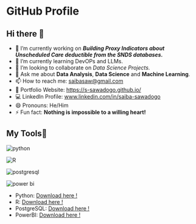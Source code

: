 
# GitHub Profile

## Hi there 👋

- 🔭 I’m currently working on ***Building Proxy Indicators about Unscheduled Care deductible from the SNDS databases.***
- 🌱 I’m currently learning DevOPs and LLMs.
- 👯 I’m looking to collaborate on *Data Science Projects.*
- 💬 Ask me about **Data Analysis**, **Data Science** and  **Machine Learning**.
- 📫 How to reach me: saibasaw@gmail.com
- 🌠 Portfolio Website: https://s-sawadogo.github.io/
- 💻 LinkedIn Profile: www.linkedin.com/in/saiba-sawadogo
- 😄 Pronouns: He/Him
- ⚡ Fun fact: **Nothing is impossible to a willing heart!**


<!--
**s-sawadogo/s-sawadogo** is a ✨ _special_ ✨ repository because its `README.md` (this file) appears on your GitHub profile.

Here are some ideas to get you started:

- 🔭 I’m currently working on ...
- 🌱 I’m currently learning ...
- 👯 I’m looking to collaborate on ...
- 🤔 I’m looking for help with ...
- 💬 Ask me about ...
- 📫 How to reach me: ...
- 😄 Pronouns: ...
- ⚡ Fun fact: ...
-->

## My Tools🧰
![python](https://github.com/user-attachments/assets/d1961f5f-8adc-4bc9-b235-12dec5704059)

![R](https://github.com/user-attachments/assets/3859e775-a681-49b3-b072-d1d9a3603b8d)

![postgresql](https://github.com/user-attachments/assets/1f31636e-aee4-49c4-94d9-30a41555ebc0)

![power bi](https://github.com/user-attachments/assets/74193f11-3525-47c5-b07c-1ac4ed037aa0)

- Python: [Download here !](https://www.python.org/downloads/)
- R: [Download here !](https://cran.r-project.org/bin/windows/base/)
- PostgreSQL: [Download here !](https://www.postgresql.org/download/)
- PowerBI: [Download here !](https://www.microsoft.com/fr-fr/power-platform/products/power-bi)


